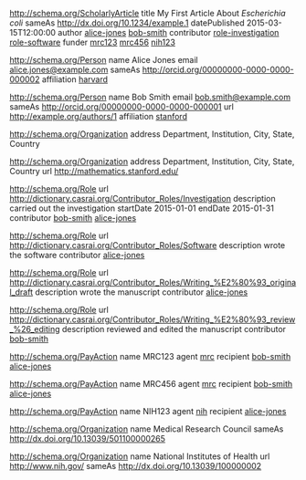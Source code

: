[article]:
  type
    http://schema.org/ScholarlyArticle
  title
    My First Article About _Escherichia coli_
  sameAs
    http://dx.doi.org/10.1234/example.1
  datePublished
    2015-03-15T12:00:00
  author
    [alice-jones]
    [bob-smith]
  contributor
    [role-investigation]
    [role-software]
  funder
    [mrc123]
    [mrc456]
    [nih123]
    
[alice-jones]:
  type
    http://schema.org/Person
  name
    Alice Jones
  email
    alice.jones@example.com
  sameAs
    http://orcid.org/00000000-0000-0000-000002
  affiliation
    [harvard]

[bob-smith]:
  type
    http://schema.org/Person
  name
    Bob Smith
  email
    bob.smith@example.com
  sameAs
    http://orcid.org/00000000-0000-0000-000001
  url
    http://example.org/authors/1
  affiliation
    [stanford]


[harvard]:
  type
    http://schema.org/Organization
  address
    Department, Institution, City, State, Country

[stanford]:
  type
    http://schema.org/Organization
  address
    Department, Institution, City, State, Country
  url
    http://mathematics.stanford.edu/    

[role-investigation]:
  type
    http://schema.org/Role
  url
    http://dictionary.casrai.org/Contributor_Roles/Investigation
  description
    carried out the investigation
  startDate
    2015-01-01
  endDate
    2015-01-31
  contributor
    [bob-smith]
    [alice-jones]

[role-software]:
  type
    http://schema.org/Role
  url
    http://dictionary.casrai.org/Contributor_Roles/Software
  description
    wrote the software
  contributor
    [alice-jones]

[role-draft]:
  type
    http://schema.org/Role
  url
    http://dictionary.casrai.org/Contributor_Roles/Writing_%E2%80%93_original_draft
  description
    wrote the manuscript
  contributor
    [alice-jones]

[role-review]:
  type
    http://schema.org/Role
  url
    http://dictionary.casrai.org/Contributor_Roles/Writing_%E2%80%93_review_%26_editing
  description
    reviewed and edited the manuscript
  contributor
    [bob-smith]

[mrc123]:
  type
    http://schema.org/PayAction
  name
    MRC123
  agent
    [mrc]
  recipient
    [bob-smith]
    [alice-jones]

[mrc456]:
  type
    http://schema.org/PayAction
  name
    MRC456
  agent
    [mrc]
  recipient
    [bob-smith]
    [alice-jones]

[nih123]:
  type
    http://schema.org/PayAction
  name
    NIH123
  agent
    [nih]
  recipient
    [alice-jones]

[mrc]:
  type
    http://schema.org/Organization
  name
    Medical Research Council
  sameAs
    http://dx.doi.org/10.13039/501100000265

[nih]:
  type
    http://schema.org/Organization
  name
    National Institutes of Health
  url
    http://www.nih.gov/
  sameAs
    http://dx.doi.org/10.13039/100000002
